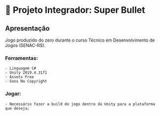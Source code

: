 # 👾 Projeto Integrador: Super Bullet
## Apresentação

Jogo produzido do zero durante o curso Técnico em Desenvolvimento de Jogos (SENAC-RS). 

### Ferramentas:

``` 
- Linguagem C#
- Unity 2019.4.31f1
- Assets Free
- Sons No Copyright
 ```
 
 ### Jogar:

 ``` 
 - Necessário fazer a build do jogo dentro da Unity para a plataforma que deseja;
 ```
